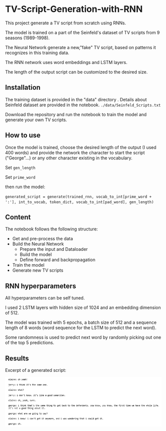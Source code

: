 # TV-Script-Generation-with-RNN

This project generate a TV script from scratch using RNNs.

The model is trained on a part of the Seinfeld's dataset of TV scripts from 9 seasons (1989-1998).

The Neural Network generate a new,"fake" TV script, based on patterns it recognizes in this training data.

The RNN network uses word embeddings and LSTM layers.

The length of the output script can be customized to the desired size.


## Installation

The training dataset is provided in the "data" directory . Details about Seinfeld dataset are provided in the notebook.
`./data/Seinfeld_Scripts.txt`

Download the repository and run the notebook to train the model and generate your own TV scripts.


## How to use

Once the model is trained, choose the desired length of the output (I used 400 words) and provide the network the character to start the script ("George"...) or any other character existing in the vocabulary.

Set `gen_length`

Set `prime_word`

then run the model:

`generated_script = generate(trained_rnn, vocab_to_int[prime_word + ':'], int_to_vocab, token_dict, vocab_to_int[pad_word], gen_length)`


## Content

The notebook follows the following structure:
- Get and pre-process the data
- Build the Neural Network
  - Prepare the input and Dataloader
  - Build the model
  - Define forward and backpropagation
- Train the model
- Generate new TV scripts


## RNN hyperparameters

All hyperparameters can be self tuned.

I used 2 LSTM layers with hidden size of 1024 and an embedding dimension of 512.

The model was trained with 5 epochs, a batch size of 512 and a sequence length of 8 words (word sequence for the LSTM to predict the next word).

Some randomness is used to predict next word by randomly picking out one of the top 5 predictions.


## Results

Excerpt of a generated script:

![](generated_script.PNG)
